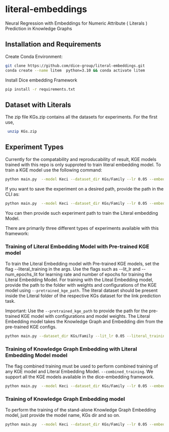 # literal-embeddings
Neural Regression with Embeddings for Numeric Attribute ( Literals ) Prediction in Knowledge Graphs

## Installation and Requirements

Create Conda Environment:
```bash
git clone https://github.com/dice-group/literal-embeddings.git
conda create --name litem  python=3.10 && conda activate litem
```
Install Dice embedding Framework
```bash
pip install -r requirements.txt
```

## Dataset with Literals

The zip file KGs.zip contains all the datasets for experiments. For the first use, 



```bash
 unzip KGs.zip 
```
##  Experiment Types
Currently for the compatability and reproducability of result, KGE models trained with this repo is only supproted to train literal embedding model. To train a KGE model use the following command:

```bash
python main.py  --model Keci --dataset_dir KGs/Family --lr 0.05 --embedding_dim 128 --num_epochs 256 --save_experiment
```
If you want to save the experiment on a desired path, provide the path in the CLI as:
```bash
python main.py  --model Keci --dataset_dir KGs/Family --lr 0.05 --embedding_dim 128 --num_epochs 256 --save_experiment --full_storage_path "Experiments/test_dir"
```
You can then provide such experiment path to train the Literal embedding Model.

There are primarily three different types of experiments available with this framework:

### Training of Literal Embedding Model with Pre-trained KGE model

To train the Literal Embedding model with Pre-trained KGE models, set the flag --literal_training in the args. Use the flags such as --lit_lr and --num_epochs_lit for learning rate and number of epochs for training the Literal Embedding Model. For training with the Liteal Embedding model, provide the path to the folder with weights and configurations of the KGE model using `--pretrained_kge_path`. The literal dataset should be present inside the Literal folder of the respective KGs dataset for the link prediction task.

Important: Use the `--pretrained_kge_path` to provide the path for the pre-trained KGE model with configurations and model weights. The Literal Embedding model takes the Knowledge Graph  and Embedding dim from the pre-trained KGE configs.

```bash
python main.py --dataset_dir KGs/Family --lit_lr 0.05 --literal_training --pretrained_kge_path "Experiments/test_dir" --lit_epochs 200
```
### Training of Knowledge Graph Embedding  with Literal Embedding Model model

The flag combined training must be used to perform combined training of any KGE model and Literal Embedding Model. `--combined_training`. We support all the KGE models available in the dice-embedding framework.

```bash
python main.py  --model Keci --dataset_dir KGs/Family --lr 0.05 --embedding_dim 128 --num_epochs 256 --combined_training
```

### Training of Knowledge Graph Embedding  model


To perform the training of the stand-alone Knowledge Graph Embedding model, just provide the model name, KGs dir and so on. 

```bash
python main.py  --model Keci --dataset_dir KGs/Family --lr 0.05 --embedding_dim 128 --num_epochs 256 
```
